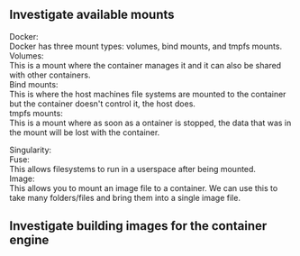 ## Investigate available mounts
Docker:  
Docker has three mount types: volumes, bind mounts, and tmpfs mounts.  
Volumes:  
This is a mount where the container manages it and it can also be shared with other containers.  
Bind mounts:  
This is where the host machines file systems are mounted to the container but the container doesn't control it, the host does.  
tmpfs mounts:  
This is a mount where as soon as a ontainer is stopped, the data that was in the mount will be lost with the container.  

Singularity:  
Fuse:  
This allows filesystems to run in a userspace after being mounted.  
Image:  
This allows you to mount an image file to a container. We can use this to take many folders/files and bring them into a single image file.  

## Investigate building images for the container engine
